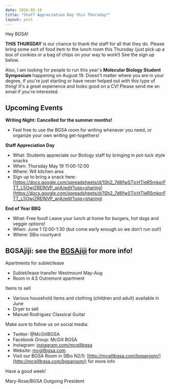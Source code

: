 ```yaml
---
date: 2016-05-16
title: "Staff Appreciation Day this Thursday!"
layout: post
---
```


Hey BGSA!
 
**THIS THURSDAY** is our chance to thank the staff for all that they do. Please bring some sort of food item to the lunch room this Thursday (just pick up a box of cookies or a bag of chips on your way to work!)  See the sign up below.

Also, I am looking for people to run this year's **Molecular Biology Student Symposium** happening on August 19.  Doesn't matter where you are in your degree, if you're just starting or have never helped out with this type of thing! It's a great experience and looks good on a CV! Please send me an email if you're interested.  
 
## Upcoming Events
  
**Writing Night: Cancelled for the summer months!**

- Feel free to use the BGSA room for writing whenever you need, or organize your own writing get-togethers!
 
**Staff Appreciation Day**

- What: Students appreciate our Biology staff by bringing in pot-luck style snacks
- When: Thursday May 19 11:00-12:00
- Where: W4 kitchen area
- Sign up to bring a snack here: [https://docs.google.com/spreadsheets/d/1Sh2_7d6fwSTjcHTleR5mkorFTT_L5OwjZRElNVP_wjA/edit?usp=sharing](https://docs.google.com/spreadsheets/d/1Sh2_7d6fwSTjcHTleR5mkorFTT_L5OwjZRElNVP_wjA/edit?usp=sharing)
 
**End of Year BBQ**

- What: Free food! Leave your lunch at home for burgers, hot dogs and veggie options!
- When: June 1 12:00-1:30 (but come early enough so we don’t run out!)
- Where: SBio courtyard
 
## BGSAjiji: see the [BGSAjiji](https://docs.google.com/spreadsheets/d/1s9BcBibvzUni4RXZ90X5_LQtxD_19S6mxys_-VmQ1CM/edit?pli=1#gid=0) for more info!

Apartments for sublet/lease

- Sublet/lease transfer Westmount May-Aug
- Room in 4.5 Outremont apartment

Items to sell

- Various household items and clothing (children and adult) available in June
- Dryer to sell
- Manuel Rodriguez Classical Guitar

Make sure to follow us on social media:

- Twitter: @McGillBGSA
- Facebook Group: McGill BGSA
- Instagram: [instagram.com/mcgillbgsa](instagram.com/mcgillbgsa) 
- Website: [mcgillbgsa.com](mcgillbgsa.com)
- Visit our BGSA Room in SBio N2/5: [http://mcgillbgsa.com/bgsaroom/](http://mcgillbgsa.com/bgsaroom/) for more info
 
Have a good week!

Mary-Rose/BGSA Outgoing President

